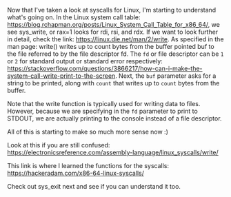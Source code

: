 Now that I've taken a look at syscalls for Linux, I'm starting to understand what's going on. In the Linux system call table: https://blog.rchapman.org/posts/Linux_System_Call_Table_for_x86_64/, we see sys_write, or rax=1 looks for rdi, rsi, and rdx. If we want to look further in detail, check the link: https://linux.die.net/man/2/write. As specified in the man page: write() writes up to count bytes from the buffer pointed buf to the file referred to by the file descriptor fd. The `fd` or file descriptor can be `1` or `2` for standard output or standard error respectively: https://stackoverflow.com/questions/3866217/how-can-i-make-the-system-call-write-print-to-the-screen. Next, the `buf` parameter asks for a string to be printed, along with `count` that writes up to `count` bytes from the buffer. 

Note that the write function is typically used for writing data to files. However, because we are specifying in the `fd` parameter to print to STDOUT, we are actually printing to the console instead of a file descriptor.

All of this is starting to make so much more sense now :)

Look at this if you are still confused: https://electronicsreference.com/assembly-language/linux_syscalls/write/

This link is where I learned the functions for the syscalls: https://hackeradam.com/x86-64-linux-syscalls/

Check out sys_exit next and see if you can understand it too.
